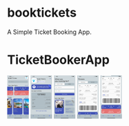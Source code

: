 # booktickets

A Simple Ticket Booking App.
# TicketBookerApp
<img alt="Alt text" height="100" src="/img/home2.png" title="Home Screen" width="50"/>
<img alt="Alt text" height="100" src="/img/profile.png" title="Profile Screen" width="50"/>
<img alt="Alt text" height="100" src="/img/search.png" title="Search Screen" width="50"/>
<img alt="Alt text" height="100" src="/img/tickets1.png" title="Ticket Screen" width="50"/>
<img alt="Alt text" height="100" src="/img/tickets2.png" title="Ticket Screen" width="50"/>
